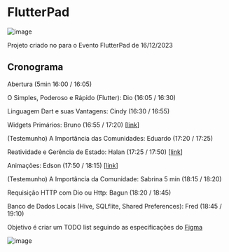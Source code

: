 
# FlutterPad

  ![image](https://github.com/toshiossada/FlutterPad/assets/2637049/f0b72807-61da-4a04-85cb-1a5ecb532cca)

Projeto criado no para o Evento FlutterPad de 16/12/2023

## Cronograma

Abertura (5min 16:00 / 16:05)

O Simples, Poderoso e Rápido (Flutter): Dio (16:05 / 16:30)

Linguagem Dart e suas Vantagens: Cindy (16:30 / 16:55)

Widgets Primários: Bruno (16:55 / 17:20) [[link](https://github.com/toshiossada/FlutterPad/tree/static-ui-from-figma)]

(Testemunho) A Importância das Comunidades: Eduardo (17:20 / 17:25)

Reatividade e Gerência de Estado: Halan (17:25 / 17:50) [[link](https://github.com/toshiossada/FlutterPad/tree/gerenciamento_de_estado_hallan)]

Animações: Edson (17:50 / 18:15)  [[link](https://github.com/EdsonMello-code/FlutterPad/tree/feature/animations)] 

(Testemunho) A Importância da Comunidade: Sabrina 5 min (18:15 / 18:20)

Requisição HTTP com Dio ou Http: Bagun (18:20 / 18:45)

Banco de Dados Locais (Hive, SQLflite, Shared Preferences): Fred (18:45 / 19:10)

Objetivo é criar um TODO list seguindo as especificações do [Figma](https://www.figma.com/file/qmYzGqV4QhWFA5oyU3Y5Dc/FlutterPad---Todo-List?type=design&node-id=0:1&mode=design&t=cmUYXyXWxPWriqbI-1)

![image](https://github.com/toshiossada/FlutterPad/assets/2637049/7a04c27e-5f1f-4f0b-ac5e-21b0b70561aa)
